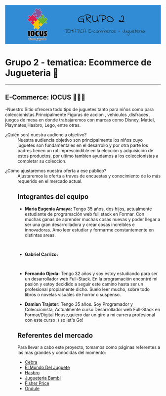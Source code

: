 <img width="auto" src="wireframes/img/portadaReadme.jpg">

# **Grupo 2** - tematica: Ecommerce de Jugueteria :star2:
---
## **E-Commerce: IOCUS** :guardsman::dizzy:


-Nuestro Sitio ofrecera todo tipo de juguetes tanto para niños como para coleccionistas.Principalmente Figuras de accion , vehiculos ,disfraces , juegos de mesa en donde trabajaremos con marcas como Disney, Mattel, Playmates,Hasbro, Lego, entre otras.

<dl>
  <dt>¿Quién será nuestra audiencia objetivo?</dt>
  <dd>Nuestra audiencia  objetivo son principalmente los niños cuyo juguetes son fundamentales en el desarrollo y por otra parte los padres tienen un rol imprescindible en la elección y adquisición de estos productos, por ultimo tambien ayudamos a los coleccionistas a completar su coleccion.</dd>

<dl>
  <dt>¿Cómo ajustaremos nuestra oferta a ese público?</dt>
<dd>Ajustaremos la oferta a traves de encuestas y conocimiento de lo más requerido en el mercado actual.<dd>


## Integrantes del equipo
* **Maria Eugenia Amaya:** Tengo 35 años, dos hijos, actualmente estudiante de programación web full stack en Formar. Con muchas ganas de aprender muchas cosas nuevas y poder llegar a ser una gran desarrolladora y crear cosas increibles e innovadoras. Amo leer estudiar y formarme constantemente en distintas areas. 
<br>

* **Gabriel Carrizo:** 
<br>

* **Fernando Ojeda:** Tengo 32 años y soy estoy estudiando para ser un desarrollador web Full-Stack. En la programación encontré mi pasión y estoy decidido a seguir este camino hasta ser un profesional propiamente dicho. Suelo leer mucho, sobre todo libros o novelas visuales de horror o suspenso. 

* **Damian Trajster:** Tengo 35 años. Soy Programador y Coleccionista, Actualmente curso Desarrollador web Full-Stack en Formar/Digital House,quiero dar un giro a mi carrera profesional con este curso :) so let's Go!


## Referentes del mercado

Para llevar a cabo este proyecto, tomamos como páginas referentes a las mas grandes y conocidas del momento:


 * [Cebra](https://cebra.com.ar/)
 * [El Mundo Del Juguete](https://www.elmundodeljuguete.com.ar/)
 * [Hasbro](https://products.hasbro.com/es-lam)
 * [Jugueteria Bambi](https://www.jugueteriabambi.com.ar/)
 * [Fisher Price](https://www.fisher-price.com/es-es)
 * [Ondule](https://ondule.com.ar)
